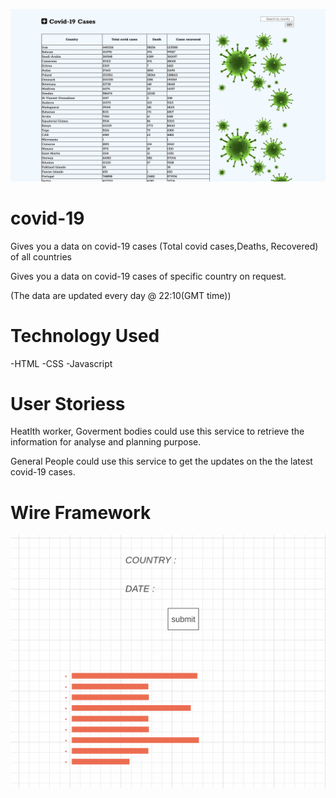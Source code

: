 ![](img/screen-shot.png)

# covid-19
Gives you a data on covid-19 cases (Total covid cases,Deaths, Recovered) of all countries

Gives you a data on covid-19 cases of specific country on request.

(The data are updated every day @ 22:10(GMT time))


# Technology Used

-HTML
-CSS
-Javascript

# User Storiess

Heatlth worker, Goverment bodies could use this service to retrieve the information for analyse and planning purpose.

General People could use this service to get the updates on the the latest covid-19 cases.

# Wire Framework
![](img/fire-frame.png)
